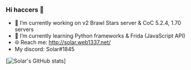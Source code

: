 ### Hi haccers 👋

- 🔭 I’m currently working on v2 Brawl Stars server & CoC 5.2.4, 1.70 servers
- 🌱 I’m currently learning Python frameworks & Frida (JavaScript API)
- 🌐 Reach me: http://solar.web1337.net/
- My discord: Solar#1845

[![Solar's GitHub stats](https://github-readme-stats.vercel.app/api?username=Solaree&theme=rose_pine&show_icons=true)]
